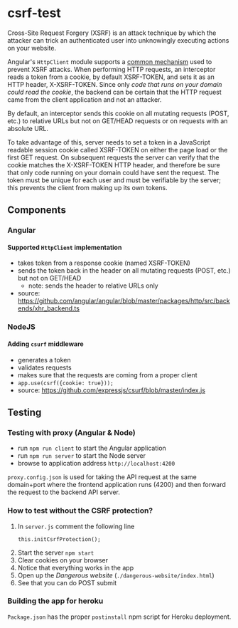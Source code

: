 # csrf-test

Cross-Site Request Forgery (XSRF) is an attack technique by which the attacker can trick an authenticated user into unknowingly executing actions on your website.

 Angular's `HttpClient` module supports a [common mechanism](https://en.wikipedia.org/wiki/Cross-site_request_forgery#Cookie-to-Header_Token) used to prevent XSRF attacks. When performing HTTP requests, an interceptor reads a token from a cookie, by default XSRF-TOKEN, and sets it as an HTTP header, X-XSRF-TOKEN. Since only _code that runs on your domain could read the cookie_, the backend can be certain that the HTTP request came from the client application and not an attacker.

 By default, an interceptor sends this cookie on all mutating requests (POST, etc.) to relative URLs but not on GET/HEAD requests or on requests with an absolute URL.

To take advantage of this, server needs to set a token in a JavaScript readable session cookie called XSRF-TOKEN on either the page load or the first GET request. On subsequent requests the server can verify that the cookie matches the X-XSRF-TOKEN HTTP header, and therefore be sure that only code running on your domain could have sent the request. The token must be unique for each user and must be verifiable by the server; this prevents the client from making up its own tokens.

## Components

### Angular

#### Supported `HttpClient` implementation
* takes token from a response cookie (named XSRF-TOKEN)
* sends the token back in the header on all mutating requests (POST, etc.) but not on GET/HEAD
  * note: sends the header to relative URLs only
* source: https://github.com/angular/angular/blob/master/packages/http/src/backends/xhr_backend.ts

### NodeJS

#### Adding `csurf` middleware
  * generates a token
  * validates requests
  * makes sure that the requests are coming from a proper client
  * `app.use(csrf({cookie: true}));`
  * source: https://github.com/expressjs/csurf/blob/master/index.js

## Testing

### Testing with proxy (Angular & Node)

* run `npm run client` to start the Angular application
* run `npm run server` to start the Node server
* browse to application address `http://localhost:4200`

`proxy.config.json` is used for taking the API request at the same domain+port where the frontend application runs (4200) and then forward the request to the backend API server.

### How to test without the CSRF protection?

1. In `server.js` comment the following line
    ```
    this.initCsrfProtection();
    ```
1. Start the server `npm start`
1. Clear cookies on your browser
1. Notice that everything works in the app
1. Open up the _Dangerous website_ (`./dangerous-website/index.html`)
1. See that you can do POST submit

### Building the app for heroku

`Package.json` has the proper `postinstall` npm script for Heroku deployment.
